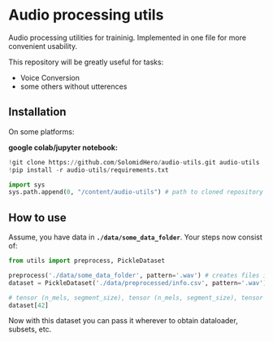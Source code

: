 # Audio processing utils

Audio processing utilities for traininig.
Implemented in one file for more convenient usability.

This repository will be greatly useful for tasks:
- Voice Conversion
- some others without utterences

## Installation

On some platforms:

**google colab/jupyter notebook:**
```python
!git clone https://github.com/SolomidHero/audio-utils.git audio-utils
!pip install -r audio-utils/requirements.txt

import sys
sys.path.append(0, "/content/audio-utils") # path to cloned repository
```

## How to use

Assume, you have data in **`./data/some_data_folder`**. Your steps now consist of:
```python
from utils import preprocess, PickleDataset

preprocess('./data/some_data_folder', pattern='.wav') # creates files in ./data/preprocessed/ with info.csv
dataset = PickleDataset('./data/preprocessed/info.csv', pattern='.wav') # torch API Dataset

# tensor (n_mels, segment_size), tensor (n_mels, segment_size), tensor (n_mels, segment_size)
dataset[42]
```

Now with this dataset you can pass it wherever to obtain dataloader, subsets, etc.